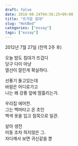 ```yaml
---
draft: false
date: 2018-08-24T04:56:25+09:00
title: "뜨거운 침대"
slug: "HotBed"
categories: ["essay"]
tags: ["essay"]
---
```

2012년 7월 27일 (전역 2주 후)  

오늘 밤도 침대가 뜨겁다  
당구 다이 마냥  
열선이 깔린게 확실하다.

선풍기 돌고있는데  
바람은 어디로가고  
나는 왜 강풍 앞에 땀흘리는가.  

우리집 에어컨.  
그는 백마타고 온 초인  
백색 옷을 입고 침묵으로 일관.  

살아 생전    
미동 조차 하지않은 그.  
자다깨서 보면 귀신같을 뿐  